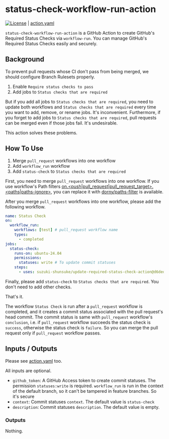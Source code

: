 # status-check-workflow-run-action

[![License](http://img.shields.io/badge/license-mit-blue.svg?style=flat-square)](https://raw.githubusercontent.com/suzuki-shunsuke/status-check-workflow-run-action/main/LICENSE) | [action.yaml](action.yaml)

`status-check-workflow-run-action` is a GitHub Action to create GitHub's Required Status Checks via `workflow-run`.
You can manage GitHub's Required Status Checks easily and securely.

## Background

To prevent pull requests whose CI don't pass from being merged, we should configure Branch Rulesets properly.

1. Enable `Require status checks to pass`
1. Add jobs to `Status checks that are required`

But if you add all jobs to `Status checks that are required`, you need to update both workflows and `Status checks that are required` every time you want to add, remove, or rename jobs.
It's inconvenient.
Furthermore, if you forget to add jobs to `Status checks that are required`, pull requests can be merged even if those jobs fail.
It's undesirable.

This action solves these problems.

## How To Use

1. Merge `pull_request` workflows into one workflow
1. Add `workflow_run` workflow
1. Add `status-check` to `Status checks that are required`

First, you need to merge `pull_request` workflows into one workflow.
If you use workflow's Path filters [on.<push|pull_request|pull_request_target>.<paths|paths-ignore>](https://docs.github.com/en/actions/writing-workflows/workflow-syntax-for-github-actions#onpushpull_requestpull_request_targetpathspaths-ignore), you can replace it with [dorny/paths-filter](https://github.com/dorny/paths-filter) is available.

After you merge `pull_request` workflows into one workflow, please add the following workflow.

```yaml
name: Status Check
on:
  workflow_run:
    workflows: [test] # pull_request workflow name
    types:
      - completed
jobs:
  status-check:
    runs-on: ubuntu-24.04
    permissions:
      statuses: write # To update commit statuses
    steps:
      - uses: suzuki-shunsuke/update-required-status-check-action@d6dedddf951ad4773766be4091a5a58123b68aba # v0.1.0
```

Finally, please add `status-check` to `Status checks that are required`.
You don't need to add other checks.

That's it.

The workflow `Status Check` is run after a `pull_request` workflow is completed, and it creates a commit status associated with the pull request's head commit.
The commit status is same with `pull_request` workflow's `conclusion`, i.e. if `pull_request` workflow succeeds the status check is `success`, otherwise the status check is `failure`.
So you can merge the pull request only if `pull_request` workflow passes.

## Inputs / Outputs

Please see [action.yaml](action.yaml) too.

All inputs are optional.

- `github_token`: A GitHub Access token to create commit statuses. The permission `statuses:write` is required. `workflow_run` is run in the context of the default branch, so it can't be tampered in feature branches. So it's secure
- `context`: Commit statuses `context`. The default value is `status-check`
- `description`: Commit statuses `description`. The default value is empty.

### Outputs

Nothing.
